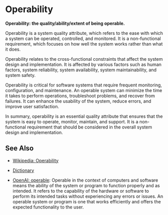 # Operability

**Operability: the quality/ability/extent of being operable.**

<span data-chatgpt-prompt="explain operability (system quality attribute, cross-functional constraint, non-functional requirement)">

Operability is a system quality attribute, which refers to the ease with which a system can be operated, controlled, and monitored. It is a non-functional requirement, which focuses on how well the system works rather than what it does.

Operability relates to the cross-functional constraints that affect the system design and implementation. It is affected by various factors such as human factors, system reliability, system availability, system maintainability, and system safety.

Operability is critical for software systems that require frequent monitoring, configuration, and maintenance. An operable system can minimize the time it takes to perform operations, troubleshoot problems, and recover from failures. It can enhance the usability of the system, reduce errors, and improve user satisfaction.

In summary, operability is an essential quality attribute that ensures that the system is easy to operate, monitor, maintain, and support. It is a non-functional requirement that should be considered in the overall system design and implementation.

</span>

## See Also

* [Wikipedia: Operability](https://wikipedia.org/wiki/Operability)

* [Dictionary]()

* [OpenAI: operable](https:://openai.com): <span data-chatgpt-prompt="define operable (computers and software)">Operable in the context of computers and software means the ability of the system or program to function properly and as intended. It refers to the capability of the hardware or software to perform its intended tasks without experiencing any errors or issues. An operable system or program is one that works efficiently and offers the expected functionality to the user.</span>
